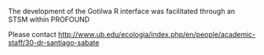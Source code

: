 The development of the Gotilwa R interface was facilitated through an STSM within PROFOUND

Please contact http://www.ub.edu/ecologia/index.php/en/people/academic-staff/30-dr-santiago-sabate
